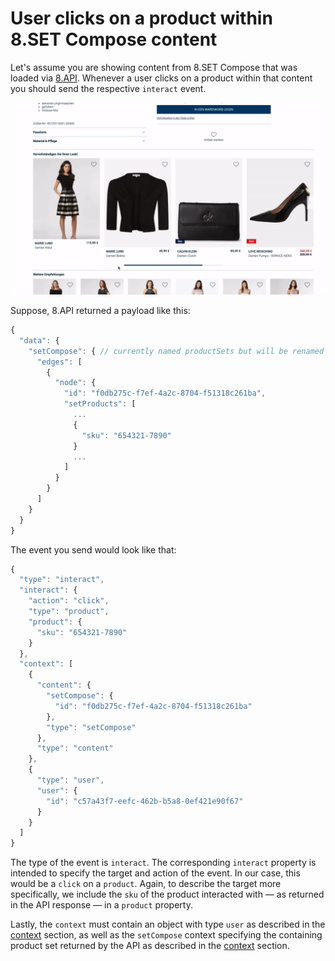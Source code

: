 # User clicks on a product within 8.SET Compose content

Let's assume you are showing content from 8.SET Compose that was loaded via [8.API](../../../api/8.set-compose/). Whenever a user clicks on a product within that content you should send the respective `interact` event.

![](../../../.gitbook/assets/interactProduct.gif)

Suppose, 8.API returned a payload like this:

```javascript
{
  "data": {
    "setCompose": { // currently named productSets but will be renamed
      "edges": [
        {
          "node": {
            "id": "f0db275c-f7ef-4a2c-8704-f51318c261ba",
            "setProducts": [
              ...
              {
                "sku": "654321-7890"
              }
              ...
            ]
          }
        }
      ]
    }
  }
}          
```

The event you send would look like that:

```javascript
{
  "type": "interact",
  "interact": {
    "action": "click",
    "type": "product",
    "product": {
      "sku": "654321-7890"
    }
  },
  "context": [
    {
      "content": {
        "setCompose": {
          "id": "f0db275c-f7ef-4a2c-8704-f51318c261ba"
        },
        "type": "setCompose"
      },
      "type": "content"
    },
    {
      "type": "user",
      "user": {
        "id": "c57a43f7-eefc-462b-b5a8-0ef421e90f67"
      }
    }
  ]
}
```

The type of the event is `interact`. The corresponding `interact` property is intended to specify the target and action of the event. In our case, this would be a `click` on a  `product`. Again, to describe the target more specifically, we include the `sku` of the product interacted with — as returned in the API response — in a `product` property.

Lastly, the `context` must contain an object with type `user` as described in the [context](../../general/context.md) section, as well as the `setCompose` context specifying the containing product set returned by the API as described in the [context](../../general/context.md) section.

